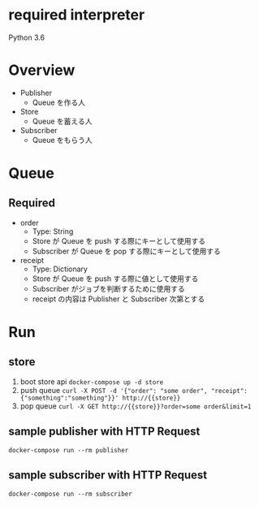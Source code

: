 # required interpreter
Python 3.6
# Overview
* Publisher
    * Queue を作る人
* Store
    * Queue を蓄える人
* Subscriber
    * Queue をもらう人
# Queue
## Required
* order
    * Type: String
    * Store が Queue を push する際にキーとして使用する
    * Subscriber が Queue を pop する際にキーとして使用する
* receipt
    * Type: Dictionary
    * Store が Queue を push する際に値として使用する
    * Subscriber がジョブを判断するために使用する
    * receipt の内容は Publisher と Subscriber 次第とする
# Run
## store
1. boot store api
`docker-compose up -d store`
1. push queue
`curl -X POST -d '{"order": "some order", "receipt": {"something":"something"}}' http://{{store}}`
1. pop queue
`curl -X GET http://{{store}}?order=some order&limit=1`
## sample publisher with HTTP Request
`docker-compose run --rm publisher`
## sample subscriber with HTTP Request
`docker-compose run --rm subscriber`

